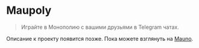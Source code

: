 # Maupoly

> Играйте в Монополию с вашими друзьями в Telegram чатах.

Описание к проекту появится позже.
Пока можете взглянуть на [Mauno](https://github.com/petnergsut/mauno).
